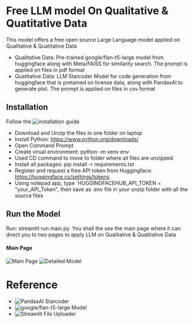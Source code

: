 # Free LLM model On Qualitative & Quatitative Data 
This model offers a free open source Large Language model applied on Qualitative & Quatitative Data
* Qualitative Data: Pre-trained google/flan-t5-large model from huggingface along with Meta/FAISS for similarity search. The prompt is applied on files in pdf format
* Quatitative Data: LLM Starcoder Model for code generation from huggingface that is pretained on license data, along with PandasAI to generate plot. The prompt is applied on files in csv format

## Installation
Follow the ![installation guide]([https://github.com/chenliseu/Open-Source-LLM-on-qualitative-and-quantitative-data/blob/main/Installation_Guide.txt])
* Download and Unzip the files in one folder on laptop
* Install Python: https://www.python.org/downloads/
* Open Command Prompt
* Create virual environment: python -m venv env
* Used CD command to move to folder where all files are unzipped
* Install all packages: pip install -r requirements.txt
* Register and request a free API token from Huggingface: https://huggingface.co/settings/tokens
* Using notepad app, type `HUGGINGFACEHUB_API_TOKEN = "your_API_Token", then save as .env file in your unzip folder with all the source files

## Run the Model 
Run: streamlit run main.py. You shall the see the main page where it can direct you to two pages to apply LLM on Qualitative & Quatitative Data
#### Main Page
![Main Page](https://github.com/chenliseu/Open-Source-LLM-on-qualitative-and-quantitative-data/blob/main/main.png)
![Detailed Model]([https://github.com/chenliseu/Open-Source-LLM-on-qualitative-and-quantitative-data/blob/main/model_intro.png])

# Reference
* ![PandasAI Starcoder]([https://github.com/Sinaptik-AI/pandas-ai/discussions/60])
* ![google/flan-t5-large Model]([https://huggingface.co/google/flan-t5-large])
* ![Streamlit File Uploader]([https://docs.streamlit.io/develop/api-reference/widgets/st.file_uploader])
